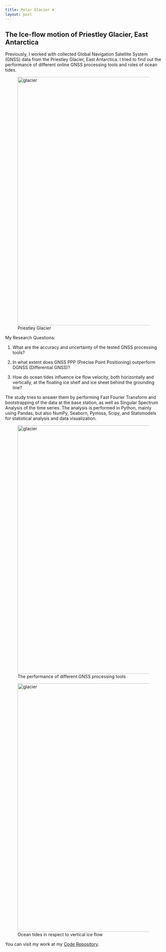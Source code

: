 ```yaml
---
title: Polar Glacier ❄️
layout: post
---
```


## The Ice-flow motion of Priestley Glacier, East Antarctica


Previously, I worked with collected Global Navigation Satellite System (GNSS) data from the Priestley Glacier, East Antarctica. I tried to find out the performance of different online GNSS processing tools and roles of ocean tides.

<figure>
	<img src="{{ 'assets/images/glacier.png' | relative_url }}" alt="glacier"  width="800" />
	<figcaption>Priestley Glacier</figcaption>
</figure>

My Research Questions:

1) What are the accuracy and uncertainty of the tested GNSS processing tools?

2) In what extent does GNSS PPP (Precise Point Positioning) outperform DGNSS (Differential GNSS)?

3) How do ocean tides influence ice flow velocity, both horizontally and vertically, at the floating ice shelf and ice sheet behind the grounding line?

The study tries to answer them by performing Fast Fourier Transform and bootstrapping of the data at the base station, as well as Singular Spectrum Analysis of the time series. The analysis is performed in Python, mainly using Pandas, but also NumPy, Seaborn, Pymssa, Scipy, and Statsmodels for statistical analysis and data visualization.

<figure>
	<img src="{{ 'assets/images/glacier2.png' | relative_url }}" alt="glacier"  width="800" />
	<figcaption>The performance of different GNSS processing tools</figcaption>
</figure>

<figure>
	<img src="{{ 'assets/images/glacier3.png' | relative_url }}" alt="glacier"  width="800" />
	<figcaption>Ocean tides in respect to vertical ice flow</figcaption>
</figure>

You can visit my work at my [Code Repository](https://github.com/pinkychow1010/GNSS_RINEX_Software_Toolbox_Assessment).
